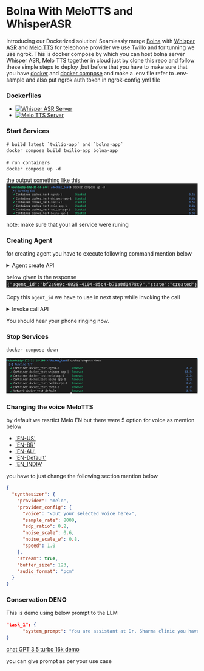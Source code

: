 # Bolna With MeloTTS and WhisperASR
Introducing our Dockerized solution! Seamlessly merge [Bolna](https://github.com/bolna-ai/bolna) with [Whisper ASR](https://github.com/bolna-ai/streaming-whisper-server) and [Melo TTS](https://github.com/anshjoseph/MiloTTS-Server) for telephone provider we use Twillo and for tunning we use ngrok. This is docker compose by which you can host bolna server Whisper ASR, Melo TTS together in cloud just by clone this repo  and follow these simple steps to deploy ,but before that you have to make sure that you have [docker](https://docs.docker.com/engine/install/) and [docker compose](https://docs.docker.com/compose/install/) and make a .env file refer to .env-sample and also put ngrok auth token in ngrok-config.yml file


### Dockerfiles

- <a href="https://hub.docker.com/r/bolnadev/whisper_server" target="_blank" rel="noopener noreferrer">
    <img src="https://img.shields.io/docker/v/bolnadev/whisper_server/latest?label=bolnadev%2Fwhisper_server" alt="Whisper ASR Server" />
  </a>
-  <a href="https://hub.docker.com/r/bolnadev/melo_server" target="_blank" rel="noopener noreferrer">
    <img src="https://img.shields.io/docker/v/bolnadev/melo_server/latest?label=bolnadev%2Fmelo_server" alt="Melo TTS Server" />
  </a>



### Start Services
```shell
# build latest `twilio-app` and `bolna-app`
docker compose build twilio-app bolna-app

# run containers
docker compose up -d
```
the output something like this
![alt text](./img/docker_up.png "docker compose up -d")

note: make sure that your all service were runing

### Creating Agent
for creating agent you have to execute following command mention below

<details>
<summary>Agent create API</summary><br>

```shell
curl --location 'http://0.0.0.0:5001/agent' \
--header 'Content-Type: application/json' \
--data '{
    "agent_config": {
        "agent_name": "Bolna Agent",
        "agent_welcome_message": "Hey how are you!",
        "tasks": [
            {
                "tools_config": {
                    "output": {
                        "format": "wav",
                        "provider": "twilio"
                    },
                    "input": {
                        "format": "wav",
                        "provider": "twilio"
                    },
                    "synthesizer": {
                        "provider": "melotts",
                        "provider_config": {
                        "voice": "Alex",
                        "sample_rate": 8000,
                        "sdp_ratio" : 0.2,
                        "noise_scale" : 0.6,
                        "noise_scale_w" :  0.8,
                        "speed" : 1.0
                        },
                        "stream": true,
                        "buffer_size": 123,
                        "audio_format": "pcm"
                    },
                    "llm_agent": {
                        "model": "deepinfra/meta-llama/Meta-Llama-3-70B-Instruct",
                        "max_tokens": 123,
                        "agent_flow_type": "streaming",
                        "use_fallback": true,
                        "family": "llama",
                        "temperature": 0.1,
                        "request_json": true,
                        "provider": "deepinfra"
                    },
                    "transcriber": {
                        "encoding": "linear16",
                        "language": "en",
                        "model": "whisper",
                        "stream": true,
                        "modeltype":"distil-large-v3",
                        "keywords":"ansh,joseph,hola",
                        "task": "transcribe",
                        "provider":"whisper"
                    },
                    "api_tools": null
                },
                "task_config": {
                    "ambient_noise_track": "office-ambience",
                    "hangup_after_LLMCall": false,
                    "hangup_after_silence": 10.0,
                    "ambient_noise": false,
                    "interruption_backoff_period": 0.0,
                    "backchanneling": false,
                    "backchanneling_start_delay": 5.0,
                    "optimize_latency": true,
                    "incremental_delay": 100.0,
                    "call_cancellation_prompt": null,
                    "number_of_words_for_interruption": 3.0,
                    "backchanneling_message_gap": 5.0,
                    "use_fillers": false
                },
                "task_type": "conversation",
                "toolchain": {
                    "execution": "parallel",
                    "pipelines": [
                        [
                            "transcriber",
                            "llm",
                            "synthesizer"
                        ]
                    ]
                }
            }
        ],
        "agent_type": "Lead Qualification"
    },
    "agent_prompts": {
        "task_1": {
            "system_prompt": "Ask if they are coming for party tonight"
        }
    }
}'

```
</details>

below given is the response 
![alt text](./img/agent_res.png "agent response")

Copy this `agent_id` we have to use in next step while invoking the call

<details>
<summary>Invoke call API</summary><br>

```shell
curl --location 'http://0.0.0.0:8001/call' \
--header 'Content-Type: application/json' \
--data '{
    "agent_id": "bf2a9e9c-6038-4104-85c4-b71a0d1478c9",
    "recipient_phone_number": "+1XXXXXXXXXX"
}'
```
</details>

You should hear your phone ringing now.

### Stop Services
```shell
docker compose down
```
![alt text](./img/docker_dw.png "docker compose up -d")


### Changing the voice MeloTTS
<a id="change-voice"></a>
by default we resrtict Melo EN but there were 5 option for voice as mention below
- ['EN-US'](./audio/audio_sample/EN_US.wav) 
- ['EN-BR'](./audio/audio_sample/EN-BR.wav) 
- ['EN-AU'](./audio/audio_sample/EN-AU.wav) 
- ['EN-Default'](./audio/audio_sample/EN-Default.wav) 
- ['EN_INDIA'](./audio/audio_sample/EN_INDIA.wav)

you have to just change the following section mention below
```JSON
{
  "synthesizer": {
    "provider": "melo",
    "provider_config": {
      "voice": "<put your selected voice here>",
      "sample_rate": 8000,
      "sdp_ratio": 0.2,
      "noise_scale": 0.6,
      "noise_scale_w": 0.8,
      "speed": 1.0
    },
    "stream": true,
    "buffer_size": 123,
    "audio_format": "pcm"
  }
}
```


### Conservation DENO
This is demo using below prompt to the LLM
```json
"task_1": {
      "system_prompt": "You are assistant at Dr. Sharma clinic you have to book an appointment"
}
```



[chat GPT 3.5 turbo 16k demo](./audio/demo_audio.mp3)

you can give prompt as per your use case 